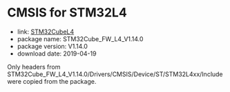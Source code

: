 CMSIS for STM32L4
=================

- link: [STM32CubeL4](https://www.st.com/en/embedded-software/stm32cubel4.html)
- package name: STM32Cube_FW_L4_V1.14.0
- package version: V1.14.0
- download date: 2019-04-19

Only headers from STM32Cube_FW_L4_V1.14.0/Drivers/CMSIS/Device/ST/STM32L4xx/Include were copied from the package.
